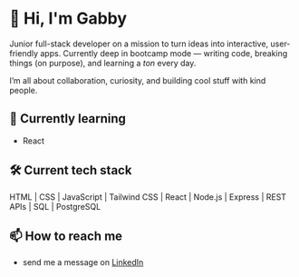 <!--
**gabbythecoder/gabbythecoder** is a ✨ _special_ ✨ repository because its `README.md` (this file) appears on your GitHub profile.

- 🔭 I’m currently working on ...
- 🌱 I’m currently learning ...
- 👯 I’m looking to collaborate on ...
- 🤔 I’m looking for help with ...
- 💬 Ask me about ...
- 📫 How to reach me: ...
- 😄 Pronouns: ...
- ⚡ Fun fact: ...
-->

# 👋 Hi, I'm Gabby

Junior full-stack developer on a mission to turn ideas into interactive, user-friendly apps. 
Currently deep in bootcamp mode — writing code, breaking things (on purpose), and learning a *ton* every day.

I’m all about collaboration, curiosity, and building cool stuff with kind people.

## 🌱 Currently learning
- React

## 🛠️ Current tech stack
HTML | CSS | JavaScript | Tailwind CSS | React | Node.js | Express | REST APIs | SQL | PostgreSQL

## 📫 How to reach me 
- send me a message on [LinkedIn](https://www.linkedin.com/in/gabbyy-frenchh/)
